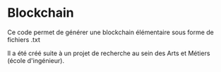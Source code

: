 # Blockchain

Ce code permet de générer une blockchain élémentaire sous forme de fichiers .txt

Il a été créé suite à un projet de recherche au sein des Arts et Métiers (école d'ingénieur).
